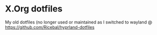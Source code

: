 # X.Org dotfiles
My old dotfiles (no longer used or maintained as I switched to wayland @ https://github.com/Ricebal/hyprland-dotfiles
